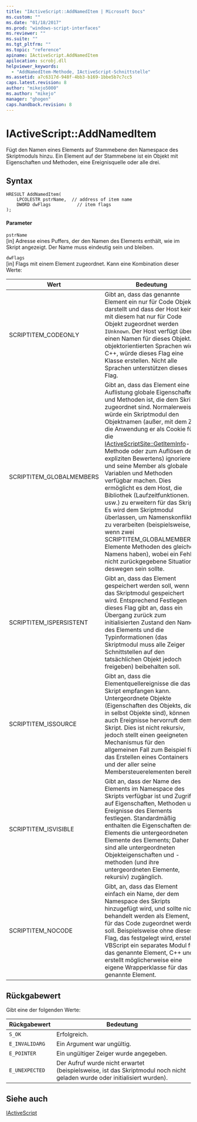 ```yaml
---
title: "IActiveScript::AddNamedItem | Microsoft Docs"
ms.custom: ""
ms.date: "01/18/2017"
ms.prod: "windows-script-interfaces"
ms.reviewer: ""
ms.suite: ""
ms.tgt_pltfrm: ""
ms.topic: "reference"
apiname: IActiveScript.AddNamedItem
apilocation: scrobj.dll
helpviewer_keywords: 
  - "AddNamedItem-Methode, IActiveScript-Schnittstelle"
ms.assetid: a7c6317d-948f-4bb3-b169-1bbe5b7c7cc5
caps.latest.revision: 8
author: "mikejo5000"
ms.author: "mikejo"
manager: "ghogen"
caps.handback.revision: 8
---
```

# IActiveScript::AddNamedItem
Fügt den Namen eines Elements auf Stammebene den Namespace des Skriptmoduls hinzu.  Ein Element auf der Stammebene ist ein Objekt mit Eigenschaften und Methoden, eine Ereignisquelle oder alle drei.  
  
## Syntax  
  
```  
HRESULT AddNamedItem(  
    LPCOLESTR pstrName,  // address of item name  
    DWORD dwFlags          // item flags  
);  
```  
  
#### Parameter  
 `pstrName`  
 \[in\] Adresse eines Puffers, der den Namen des Elements enthält, wie im Skript angezeigt.  Der Name muss eindeutig sein und bleiben.  
  
 `dwFlags`  
 \[in\] Flags mit einem Element zugeordnet.  Kann eine Kombination dieser Werte:  
  
|Wert|Bedeutung|  
|----------|---------------|  
|SCRIPTITEM\_CODEONLY|Gibt an, dass das genannte Element ein nur für Code Objekt darstellt und dass der Host kein mit diesem hat nur für Code Objekt zugeordnet werden `IUnknown`.  Der Host verfügt über einen Namen für dieses Objekt.  In objektorientierten Sprachen wie C\+\+, würde dieses Flag eine Klasse erstellen.  Nicht alle Sprachen unterstützen dieses Flag.|  
|SCRIPTITEM\_GLOBALMEMBERS|Gibt an, dass das Element eine Auflistung globale Eigenschaften und Methoden ist, die dem Skript zugeordnet sind.  Normalerweise würde ein Skriptmodul den Objektnamen \(außer, mit dem Ziel die Anwendung er als Cookie für die [IActiveScriptSite::GetItemInfo](../../winscript/reference/iactivescriptsite-getiteminfo.md)\-Methode oder zum Auflösen des expliziten Bewertens\) ignorieren und seine Member als globale Variablen und Methoden verfügbar machen.  Dies ermöglicht es dem Host, die Bibliothek \(Laufzeitfunktionen. usw.\) zu erweitern für das Skript.  Es wird dem Skriptmodul überlassen, um Namenskonflikte zu verarbeiten \(beispielsweise, wenn zwei SCRIPTITEM\_GLOBALMEMBERS\-Elemente Methoden des gleichen Namens haben\), wobei ein Fehler nicht zurückgegebene Situation deswegen sein sollte.|  
|SCRIPTITEM\_ISPERSISTENT|Gibt an, dass das Element gespeichert werden soll, wenn das Skriptmodul gespeichert wird.  Entsprechend Festlegen dieses Flag gibt an, dass ein Übergang zurück zum initialisierten Zustand den Namen des Elements und die Typinformationen \(das Skriptmodul muss alle Zeiger Schnittstellen auf den tatsächlichen Objekt jedoch freigeben\) beibehalten soll.|  
|SCRIPTITEM\_ISSOURCE|Gibt an, dass die Elementquellereignisse die das Skript empfangen kann.  Untergeordnete Objekte \(Eigenschaften des Objekts, die in selbst Objekte sind\), können auch Ereignisse hervorruft dem Skript.  Dies ist nicht rekursiv, jedoch stellt einen geeigneten Mechanismus für den allgemeinen Fall zum Beispiel für das Erstellen eines Containers und der aller seine Membersteuerelementen bereit.|  
|SCRIPTITEM\_ISVISIBLE|Gibt an, dass der Name des Elements im Namespace des Skripts verfügbar ist und Zugriff auf Eigenschaften, Methoden und Ereignisse des Elements festlegen.  Standardmäßig enthalten die Eigenschaften des Elements die untergeordneten Elemente des Elements; Daher sind alle untergeordneten Objekteigenschaften und \-methoden \(und ihre untergeordneten Elemente, rekursiv\) zugänglich.|  
|SCRIPTITEM\_NOCODE|Gibt, an, dass das Element einfach ein Name, der dem Namespace des Skripts hinzugefügt wird, und sollte nicht behandelt werden als Element, für das Code zugeordnet werden soll.  Beispielsweise ohne dieses Flag, das festgelegt wird, erstellt VBScript ein separates Modul für das genannte Element, C\+\+ und erstellt möglicherweise eine eigene Wrapperklasse für das genannte Element.|  
  
## Rückgabewert  
 Gibt eine der folgenden Werte:  
  
|Rückgabewert|Bedeutung|  
|------------------|---------------|  
|`S_OK`|Erfolgreich.|  
|`E_INVALIDARG`|Ein Argument war ungültig.|  
|`E_POINTER`|Ein ungültiger Zeiger wurde angegeben.|  
|`E_UNEXPECTED`|Der Aufruf wurde nicht erwartet \(beispielsweise, ist das Skriptmodul noch nicht geladen wurde oder initialisiert wurden\).|  
  
## Siehe auch  
 [IActiveScript](../../winscript/reference/iactivescript.md)